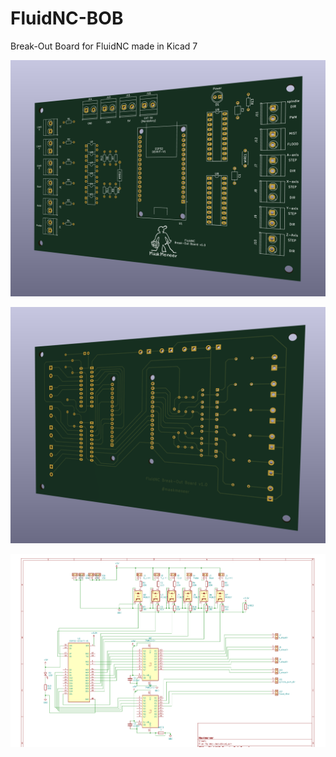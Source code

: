 # FluidNC-BOB
Break-Out Board for FluidNC made in Kicad 7

![Top](3dview.png)

![Bottom](3dview-bottom.png)

![Schematic](schema.png)
